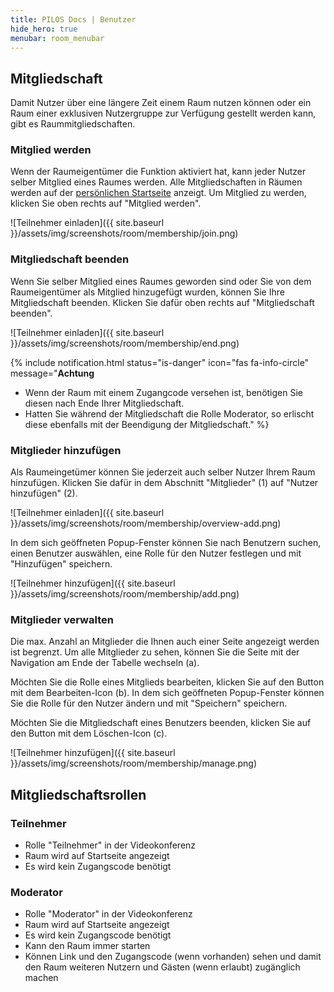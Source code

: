 ```yaml
---
title: PILOS Docs | Benutzer
hide_hero: true
menubar: room_menubar
---
```


## Mitgliedschaft

Damit Nutzer über eine längere Zeit einem Raum nutzen können oder ein Raum einer exklusiven Nutzergruppe zur Verfügung gestellt werden kann, gibt es Raummitgliedschaften.


### Mitglied werden

Wenn der Raumeigentümer die Funktion aktiviert hat, kann jeder Nutzer selber Mitglied eines Raumes werden. Alle Mitgliedschaften in Räumen werden auf der [persönlichen Startseite](../) anzeigt.
Um Mitglied zu werden, klicken Sie oben rechts auf "Mitglied werden".

![Teilnehmer einladen]({{ site.baseurl }}/assets/img/screenshots/room/membership/join.png)


### Mitgliedschaft beenden

Wenn Sie selber Mitglied eines Raumes geworden sind oder Sie von dem Raumeigentümer als Mitglied hinzugefügt wurden, können Sie Ihre Mitgliedschaft beenden.
Klicken Sie dafür oben rechts auf "Mitgliedschaft beenden".

![Teilnehmer einladen]({{ site.baseurl }}/assets/img/screenshots/room/membership/end.png)

{% include notification.html status="is-danger" icon="fas fa-info-circle" message="**Achtung**
* Wenn der Raum mit einem Zugangcode versehen ist, benötigen Sie diesen nach Ende Ihrer Mitgliedschaft.
* Hatten Sie während der Mitgliedschaft die Rolle Moderator, so erlischt diese ebenfalls mit der Beendigung der Mitgliedschaft." %}



### Mitglieder hinzufügen

Als Raumeingetümer können Sie jederzeit auch selber Nutzer Ihrem Raum hinzufügen. Klicken Sie dafür in dem Abschnitt "Mitglieder" (1) auf "Nutzer hinzufügen" (2).

![Teilnehmer einladen]({{ site.baseurl }}/assets/img/screenshots/room/membership/overview-add.png)

In dem sich geöffneten Popup-Fenster können Sie nach Benutzern suchen, einen Benutzer auswählen, eine Rolle für den Nutzer festlegen und mit "Hinzufügen" speichern.

![Teilnehmer hinzufügen]({{ site.baseurl }}/assets/img/screenshots/room/membership/add.png)

### Mitglieder verwalten

Die max. Anzahl an Mitglieder die Ihnen auch einer Seite angezeigt werden ist begrenzt. Um alle Mitglieder zu sehen, können Sie die Seite mit der Navigation am Ende der Tabelle wechseln (a).

Möchten Sie die Rolle eines Mitglieds bearbeiten, klicken Sie auf den Button mit dem Bearbeiten-Icon (b). In dem sich geöffneten Popup-Fenster können Sie die Rolle für den Nutzer ändern und mit "Speichern" speichern.

Möchten Sie die Mitgliedschaft eines Benutzers beenden, klicken Sie auf den Button mit dem Löschen-Icon (c).

![Teilnehmer hinzufügen]({{ site.baseurl }}/assets/img/screenshots/room/membership/manage.png)

## Mitgliedschaftsrollen

### Teilnehmer

* Rolle "Teilnehmer" in der Videokonferenz
* Raum wird auf Startseite angezeigt
* Es wird kein Zugangscode benötigt

### Moderator

* Rolle "Moderator" in der Videokonferenz
* Raum wird auf Startseite angezeigt
* Es wird kein Zugangscode benötigt
* Kann den Raum immer starten
* Können Link und den Zugangscode (wenn vorhanden) sehen und damit den Raum weiteren Nutzern und Gästen (wenn erlaubt) zugänglich machen